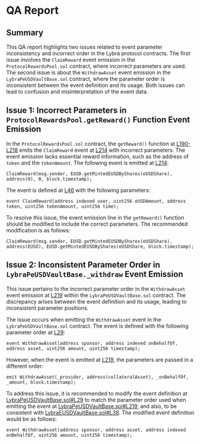 # QA Report

## Summary

This QA report highlights two issues related to event parameter inconsistency and incorrect order in the Lybra protocol contracts. The first issue involves the `ClaimReward` event emission in the `ProtocolRewardsPool.sol` contract, where incorrect parameters are used. The second issue is about the `WithdrawAsset` event emission in the `LybraPeUSDVaultBase.sol` contract, where the parameter order is inconsistent between the event definition and its usage. Both issues can lead to confusion and misinterpretation of the event data.



## Issue 1: Incorrect Parameters in `ProtocolRewardsPool.getReward()` Function Event Emission

In the `ProtocolRewardsPool.sol` contract, the `getReward()` function at [L190-L218](https://github.com/code-423n4/2023-06-lybra/blob/7b73ef2fbb542b569e182d9abf79be643ca883ee/contracts/lybra/miner/ProtocolRewardsPool.sol#L190-L218) emits the `ClaimReward` event at [L214](https://github.com/code-423n4/2023-06-lybra/blob/7b73ef2fbb542b569e182d9abf79be643ca883ee/contracts/lybra/miner/ProtocolRewardsPool.sol#L214) with incorrect parameters. The event emission lacks essential reward information, such as the address of `token` and the `tokenAmount`. The following event is emitted at [L214](https://github.com/code-423n4/2023-06-lybra/blob/7b73ef2fbb542b569e182d9abf79be643ca883ee/contracts/lybra/miner/ProtocolRewardsPool.sol#L214):

```solidity
ClaimReward(msg.sender, EUSD.getMintedEUSDByShares(eUSDShare), address(0), 0, block.timestamp);
```

The event is defined at [L46](https://github.com/code-423n4/2023-06-lybra/blob/7b73ef2fbb542b569e182d9abf79be643ca883ee/contracts/lybra/miner/ProtocolRewardsPool.sol#L46) with the following parameters:

```solidity
event ClaimReward(address indexed user, uint256 eUSDAmount, address token, uint256 tokenAmount, uint256 time);
```

To resolve this issue, the event emission line in the `getReward()` function should be modified to include the correct parameters. The recommended modification is as follows:

```solidity
ClaimReward(msg.sender, EUSD.getMintedEUSDByShares(eUSDShare), address(EUSD), EUSD.getMintedEUSDByShares(eUSDShare, block.timestamp);
```


## Issue 2: Inconsistent Parameter Order in `LybraPeUSDVaultBase._withdraw` Event Emission

This issue pertains to the incorrect parameter order in the `WithdrawAsset` event emission at [L219](https://github.com/code-423n4/2023-06-lybra/blob/7b73ef2fbb542b569e182d9abf79be643ca883ee/contracts/lybra/pools/base/LybraPeUSDVaultBase.sol#L219C9-L219C104) within the `LybraPeUSDVaultBase.sol` contract. The discrepancy arises between the event definition and its usage, leading to inconsistent parameter positions.

The issue occurs when emitting the `WithdrawAsset` event in the `LybraPeUSDVaultBase.sol` contract. The event is defined with the following parameter order at [L29](https://github.com/code-423n4/2023-06-lybra/blob/7b73ef2fbb542b569e182d9abf79be643ca883ee/contracts/lybra/pools/base/LybraPeUSDVaultBase.sol#L29):

```solidity
event WithdrawAsset(address sponsor, address indexed onBehalfOf, address asset, uint256 amount, uint256 timestamp);
```

However, when the event is emitted at [L219](https://github.com/code-423n4/2023-06-lybra/blob/7b73ef2fbb542b569e182d9abf79be643ca883ee/contracts/lybra/pools/base/LybraPeUSDVaultBase.sol#L219C9-L219C104), the parameters are passed in a different order:

```solidity
emit WithdrawAsset(_provider, address(collateralAsset), _onBehalfOf, _amount, block.timestamp);
```

To address this issue, it is recommended to modify the event definition at [LybraPeUSDVaultBase.sol#L29](https://github.com/code-423n4/2023-06-lybra/blob/7b73ef2fbb542b569e182d9abf79be643ca883ee/contracts/lybra/pools/base/LybraPeUSDVaultBase.sol#L29) to match the parameter order used when emitting the event at [LybraPeUSDVaultBase.sol#L219](https://github.com/code-423n4/2023-06-lybra/blob/7b73ef2fbb542b569e182d9abf79be643ca883ee/contracts/lybra/pools/base/LybraPeUSDVaultBase.sol#L219), and also, to be consistent with [LybraEUSDVaultBase.sol#L38](https://github.com/code-423n4/2023-06-lybra/blob/7b73ef2fbb542b569e182d9abf79be643ca883ee/contracts/lybra/pools/base/LybraEUSDVaultBase.sol#L38C5-L38C120). The modified event definition would be as follows:

```solidity
event WithdrawAsset(address sponsor, address asset, address indexed onBehalfOf, uint256 amount, uint256 timestamp);
```
